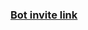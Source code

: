 ### [Bot invite link](https://discord.com/oauth2/authorize?client_id=771403225840222238&permissions=473196598&scope=bot)
